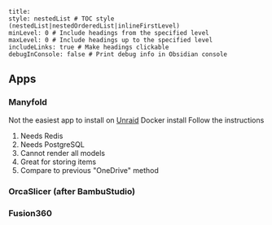 ```table-of-contents
title: 
style: nestedList # TOC style (nestedList|nestedOrderedList|inlineFirstLevel)
minLevel: 0 # Include headings from the specified level
maxLevel: 0 # Include headings up to the specified level
includeLinks: true # Make headings clickable
debugInConsole: false # Print debug info in Obsidian console
```
## Apps
### Manyfold
Not the easiest app to install on [Unraid](https://unraid.net/)
Docker install
Follow the instructions
1. Needs Redis
2. Needs PostgreSQL
3. Cannot render all models
4. Great for storing items
5. Compare to previous "OneDrive" method
### OrcaSlicer (after BambuStudio)
### Fusion360
